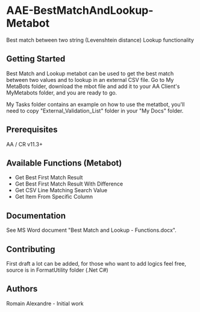 # AAE-BestMatchAndLookup-Metabot

Best match between two string (Levenshtein distance)
Lookup functionality

## Getting Started

Best Match and Lookup metabot can be used to get the best match between two values and to lookup in an external CSV file.
Go to My MetaBots folder, download the mbot file and add it to your AA Client's MyMetabots folder, and you are ready to go.

My Tasks folder contains an example on how to use the metatbot, you'll need to copy "External_Validation_List" folder in your "My Docs" folder.

## Prerequisites

AA / CR v11.3+

## Available Functions (Metabot) 

* Get Best First Match Result
* Get Best First Match Result With Difference
* Get CSV Line Matching Search Value
* Get Item From Specific Column


## Documentation

See MS Word document "Best Match and Lookup - Functions.docx".

## Contributing

First draft a lot can be added, for those who want to add logics feel free, source is in FormatUtility folder (.Net C#)

## Authors

Romain Alexandre - Initial work
